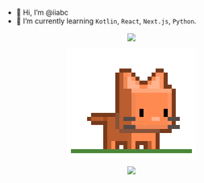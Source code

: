 - 👋 Hi, I’m @iiabc
- 🌱 I’m currently learning `Kotlin`, `React`, `Next.js`, `Python`.

<p align="center"><img align="center" src="https://github-readme-activity-graph.vercel.app/graph?username=iiabc&theme=react"></p>

<p align="center"><img align="center" src="/assets/pet_icon.gif"></p>

<p align="center"><img align="center" src="https://github-readme-stats.vercel.app/api/top-langs/?username=iiabc&layout=pie"></p>
